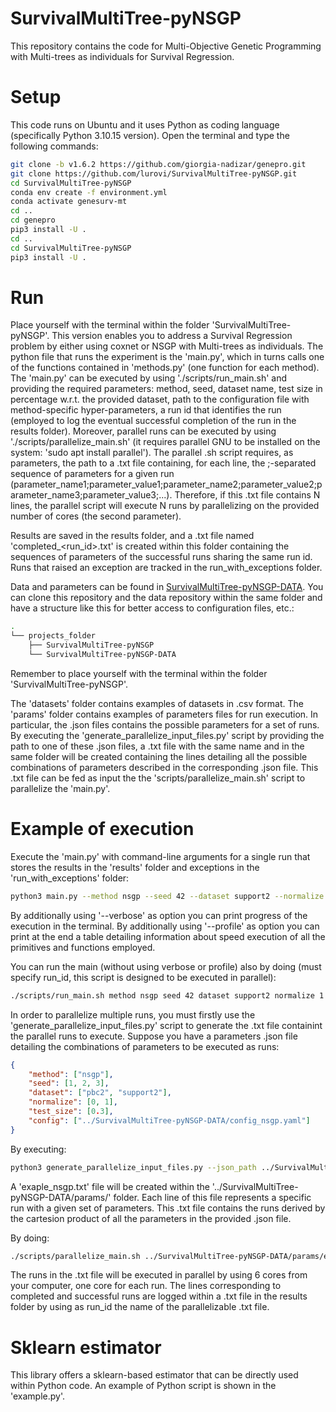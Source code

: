 # SurvivalMultiTree-pyNSGP

This repository contains the code for Multi-Objective Genetic Programming with Multi-trees as individuals for Survival Regression.

# Setup

This code runs on Ubuntu and it uses Python as coding language (specifically Python 3.10.15 version).
Open the terminal and type the following commands:

```bash
git clone -b v1.6.2 https://github.com/giorgia-nadizar/genepro.git
git clone https://github.com/lurovi/SurvivalMultiTree-pyNSGP.git
cd SurvivalMultiTree-pyNSGP
conda env create -f environment.yml
conda activate genesurv-mt
cd ..
cd genepro
pip3 install -U .
cd ..
cd SurvivalMultiTree-pyNSGP
pip3 install -U .
```

# Run

Place yourself with the terminal within the folder 'SurvivalMultiTree-pyNSGP'.
This version enables you to address a Survival Regression problem by either using coxnet or NSGP with Multi-trees as individuals.
The python file that runs the experiment is the 'main.py', which in turns calls one of the functions contained in 'methods.py' (one function for each method).
The 'main.py' can be executed by using './scripts/run\_main.sh' and providing the required parameters: method, seed, dataset name, test size in percentage w.r.t. the provided dataset, path to the configuration file with method-specific hyper-parameters, a run id that identifies the run (employed to log the eventual successful completion of the run in the results folder).
Moreover, parallel runs can be executed by using './scripts/parallelize\_main.sh' (it requires parallel GNU to be installed on the system: 'sudo apt install parallel').
The parallel .sh script requires, as parameters, the path to a .txt file containing, for each line, the ;-separated sequence of parameters for a given run (parameter\_name1;parameter\_value1;parameter\_name2;parameter\_value2;parameter\_name3;parameter\_value3;...).
Therefore, if this .txt file contains N lines, the parallel script will execute N runs by parallelizing on the provided number of cores (the second parameter).

Results are saved in the results folder, and a .txt file named 'completed\_<run\_id>.txt' is created within this folder containing the sequences of parameters of the successful runs sharing the same run id. Runs that raised an exception are tracked in the run\_with\_exceptions folder.

Data and parameters can be found in [SurvivalMultiTree-pyNSGP-DATA](https://github.com/lurovi/SurvivalMultiTree-pyNSGP-DATA).
You can clone this repository and the data repository within the same folder and have a structure like this for better access to configuration files, etc.:

```bash
.
└── projects_folder
    ├── SurvivalMultiTree-pyNSGP
    └── SurvivalMultiTree-pyNSGP-DATA
```
Remember to place yourself with the terminal within the folder 'SurvivalMultiTree-pyNSGP'.

The 'datasets' folder contains examples of datasets in .csv format. The 'params' folder contains examples of parameters files for run execution. In particular, the .json files contains the possible parameters for a set of runs. By executing the 'generate\_parallelize\_input\_files.py' script by providing the path to one of these .json files, a .txt file with the same name and in the same folder will be created containing the lines detailing all the possible combinations of parameters described in the corresponding .json file. This .txt file can be fed as input the the 'scripts/parallelize_main.sh' script to parallelize the 'main.py'.

# Example of execution

Execute the 'main.py' with command-line arguments for a single run that stores the results in the 'results' folder and exceptions in the 'run\_with\_exceptions' folder:

```bash
python3 main.py --method nsgp --seed 42 --dataset support2 --normalize 1 --test_size 0.3 --config ../SurvivalMultiTree-pyNSGP-DATA/config_nsgp.yaml 
```

By additionally using '--verbose' as option you can print progress of the execution in the terminal.
By additionally using '--profile' as option you can print at the end a table detailing information about speed execution of all the primitives and functions employed.

You can run the main (without using verbose or profile) also by doing (must specify run_id, this script is designed to be executed in parallel):

```bash
./scripts/run_main.sh method nsgp seed 42 dataset support2 normalize 1 test_size 0.3 config ../SurvivalMultiTree-pyNSGP-DATA/config_nsgp.yaml run_id test
```

In order to parallelize multiple runs, you must firstly use the 'generate\_parallelize\_input\_files.py' script to generate the .txt file containint the parallel runs to execute.
Suppose you have a parameters .json file detailing the combinations of parameters to be executed as runs:

```json
{
	"method": ["nsgp"],
	"seed": [1, 2, 3],
	"dataset": ["pbc2", "support2"],
	"normalize": [0, 1],
	"test_size": [0.3],
	"config": ["../SurvivalMultiTree-pyNSGP-DATA/config_nsgp.yaml"]
}
```

By executing:

```bash
python3 generate_parallelize_input_files.py --json_path ../SurvivalMultiTree-pyNSGP-DATA/params/example_nsgp.json 
```

A 'exaple_nsgp.txt' file will be created within the '../SurvivalMultiTree-pyNSGP-DATA/params/' folder. Each line of this file represents a specific run with a given set of parameters. This .txt file contains the runs derived by the cartesion product of all the parameters in the provided .json file.

By doing:

```bash
./scripts/parallelize_main.sh ../SurvivalMultiTree-pyNSGP-DATA/params/example_nsgp.txt 6 
```
The runs in the .txt file will be executed in parallel by using 6 cores from your computer, one core for each run.
The lines corresponding to completed and successful runs are logged within a .txt file in the results folder by using as run_id the name of the parallelizable .txt file.

# Sklearn estimator

This library offers a sklearn-based estimator that can be directly used within Python code. An example of Python script is shown in the 'example.py'.


